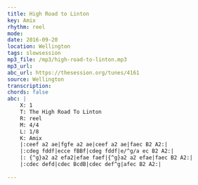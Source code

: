 ```yaml
---
title: High Road to Linton
key: Amix
rhythm: reel
mode: 
date: 2016-09-20
location: Wellington
tags: slowsession
mp3_file: /mp3/high-road-to-linton.mp3
mp3_url: 
abc_url: https://thesession.org/tunes/4161
source: Wellington
transcription: 
chords: false
abc: |
    X: 1
    T: The High Road To Linton
    R: reel
    M: 4/4
    L: 1/8
    K: Amix
    |:ceef a2 ae|fgfe a2 ae|ceef a2 ae|faec B2 A2:|
    |:cdeg fddf|ecce fBBf|cdeg fddf|e/^g/a ec B2 A2:|
    |: {^g}a2 a2 efa2|efae faef|{^g}a2 a2 efae|faec B2 A2:|
    |:cdec defd|cdec BcdB|cdec def^g|afec B2 A2:|
    
---
```


